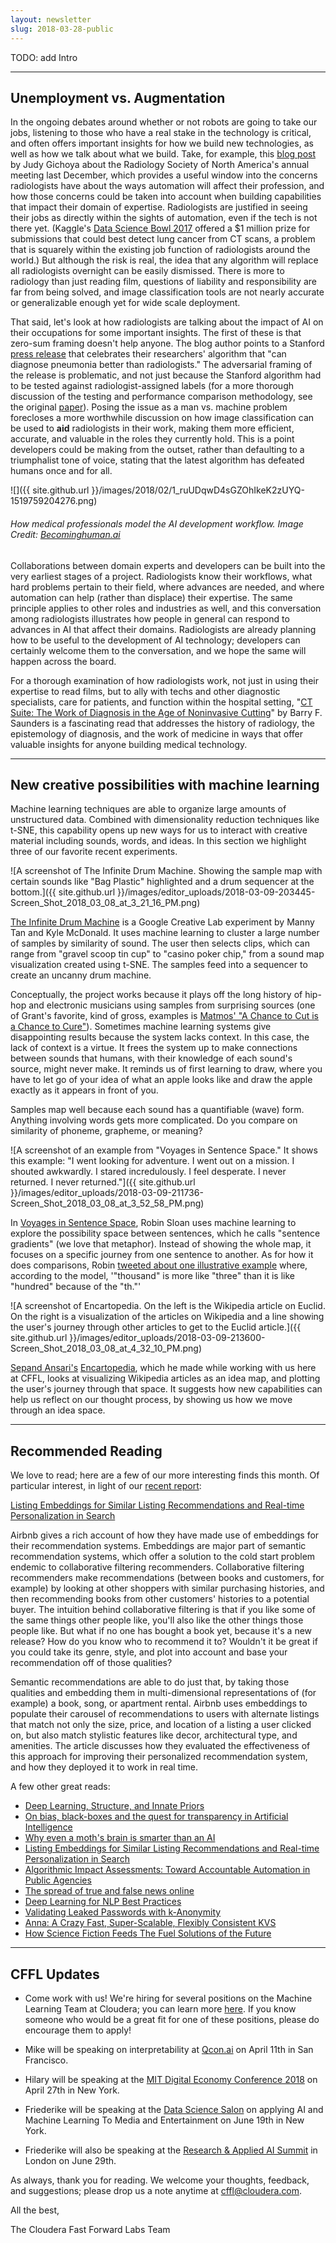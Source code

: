 ```yaml
---
layout: newsletter
slug: 2018-03-28-public
---
```


TODO: add Intro

---

## Unemployment vs. Augmentation

In the ongoing debates around whether or not robots are going to take our jobs, listening to those who have a real stake in the technology is critical, and often offers important insights for how we build new technologies, as well as how we talk about what we build. Take, for example, this [blog post](https://becominghuman.ai/radiologists-as-knowledge-experts-in-a-world-of-artificial-intelligence-summary-of-radiology-ec63a7002329) by Judy Gichoya about the Radiology Society of North America's annual meeting last December, which provides a useful window into the concerns radiologists have about the ways automation will affect their profession, and how those concerns could be taken into account when building capabilities that impact their domain of expertise. Radiologists are justified in seeing their jobs as directly within the sights of automation, even if the tech is not there yet. (Kaggle's [Data Science Bowl 2017](https://www.kaggle.com/c/data-science-bowl-2017) offered a $1 million prize for submissions that could best detect lung cancer from CT scans, a problem that is squarely within the existing job function of radiologists around the world.)  But although the risk is real, the idea that any algorithm will replace all radiologists overnight can be easily dismissed. There is more to radiology than just reading film, questions of liability and responsibility are far from being solved, and image classification tools are not nearly accurate or generalizable enough yet for wide scale deployment.

That said, let's look at how radiologists are talking about the impact of AI on their occupations for some important insights. The first of these is that zero-sum framing doesn't help anyone. The blog author points to a Stanford [press release](https://news.stanford.edu/press-releases/2017/11/15/algorithm-outpernosing-pneumonia/) that celebrates their researchers' algorithm that "can diagnose pneumonia better than radiologists." The adversarial framing of the release is problematic, and not just because the Stanford algorithm had to be tested against radiologist-assigned labels (for a more thorough discussion of the testing and performance comparison methodology, see the original [paper](https://arxiv.org/abs/1711.05225)). Posing the issue as a man vs. machine problem forecloses a more worthwhile discussion on how image classification can be used to **aid** radiologists in their work, making them more efficient, accurate, and valuable in the roles they currently hold. This is a point developers could be making from the outset, rather than defaulting to a triumphalist tone of voice, stating that the latest algorithm has defeated humans once and for all.  

![]({{ site.github.url }}/images/2018/02/1_ruUDqwD4sGZOhIkeK2zUYQ-1519759204276.png) 
###### How medical professionals model the AI development workflow. Image Credit: [Becominghuman.ai](https://becominghuman.ai/radiologists-as-knowledge-experts-in-a-world-of-artificial-intelligence-summary-of-radiology-ec63a7002329) 

Collaborations between domain experts and developers can be built into the very earliest stages of a project. Radiologists know their workflows, what hard problems pertain to their field, where advances are needed, and where automation can help (rather than displace) their expertise. The same principle applies to other roles and industries as well, and this conversation among radiologists illustrates how people in general can respond to advances in AI that affect their domains. Radiologists are already planning how to be useful to the development of AI technology; developers can certainly welcome them to the conversation, and we hope the same will happen across the board.

For a thorough examination of how radiologists work, not just in using their expertise to read films, but to ally with techs and other diagnostic specialists, care for patients, and function within the hospital setting, "[CT Suite: The Work of Diagnosis in the Age of Noninvasive Cutting](https://www.dukeupress.edu/ct-suite)" by Barry F. Saunders is a fascinating read that addresses the history of radiology, the epistemology of diagnosis, and the work of medicine in ways that offer valuable insights for anyone building medical technology.

---

## New creative possibilities with machine learning

Machine learning techniques are able to organize large amounts of unstructured data. Combined with dimensionality reduction techniques like t-SNE, this capability opens up new ways for us to interact with creative material including sounds, words, and ideas. In this section we highlight three of our favorite recent experiments.

![A screenshot of The Infinite Drum Machine. Showing the sample map with certain sounds like "Bag Plastic" highlighted and a drum sequencer at the bottom.]({{ site.github.url }}/images/editor_uploads/2018-03-09-203445-Screen_Shot_2018_03_08_at_3_21_16_PM.png)

[The Infinite Drum Machine](https://experiments.withgoogle.com/ai/drum-machine) is a Google Creative Lab experiment by Manny Tan and Kyle McDonald. It uses machine learning to cluster a large number of samples by similarity of sound. The user then selects clips, which can range from "gravel scoop tin cup" to "casino poker chip," from a sound map visualization created using t-SNE. The samples feed into a sequencer to create an uncanny drum machine.

Conceptually, the project works because it plays off the long history of hip-hop and electronic musicians using samples from surprising sources (one of Grant's favorite, kind of gross, examples is [Matmos' "A Chance to Cut is a Chance to Cure"](https://pitchfork.com/reviews/albums/5151-a-chance-to-cut-is-a-chance-to-cure/)). Sometimes machine learning systems give disappointing results because the system lacks context. In this case, the lack of context is a virtue. It frees the system up to make connections between sounds that humans, with their knowledge of each sound's source, might never make. It reminds us of first learning to draw, where you have to let go of your idea of what an apple looks like and draw the apple exactly as it appears in front of you.

Samples map well because each sound has a quantifiable (wave) form. Anything involving words gets more complicated. Do you compare on similarity of phoneme, grapheme, or meaning?

![A screenshot of an example from "Voyages in Sentence Space." It shows this example: 
"I went looking for adventure. I went out on a mission. I shouted awkwardly. I stared incredulously. I feel desperate. I never returned. I never returned."]({{ site.github.url }}/images/editor_uploads/2018-03-09-211736-Screen_Shot_2018_03_08_at_3_52_58_PM.png)

In [Voyages in Sentence Space](https://www.robinsloan.com/voyages-in-sentence-space/), Robin Sloan uses machine learning to explore the possibility space between sentences, which he calls "sentence gradients" (we love that metaphor). Instead of showing the whole map, it focuses on a specific journey from one sentence to another. As for how it does comparisons, Robin [tweeted about one illustrative example](https://twitter.com/robinsloan/status/969386860190433281) where, according to the model, '"thousand" is more like "three" than it is like "hundred" because of the "th."'

![A screenshot of Encartopedia. On the left is the Wikipedia article on Euclid. On the right is a visualization of the articles on Wikipedia and a line showing the user's journey through other articles to get to the Euclid article.]({{ site.github.url }}/images/editor_uploads/2018-03-09-213600-Screen_Shot_2018_03_08_at_4_32_10_PM.png)

[Sepand Ansari's](https://sepans.com/) [Encartopedia](http://encartopedia.fastforwardlabs.com/#/), which he made while working with us here at CFFL, looks at visualizing Wikipedia articles as an idea map, and plotting the user's journey through that space. It suggests how new capabilities can help us reflect on our thought process, by showing us how we move through an idea space.


---

## Recommended Reading

We love to read; here are a few of our more interesting finds this month. Of particular interest, in light of our [recent report](https://www.fastforwardlabs.com/research/FF07):

[Listing Embeddings for Similar Listing Recommendations and Real-time Personalization in Search](https://medium.com/airbnb-engineering/listing-embeddings-for-similar-listing-recommendations-and-real-time-personalization-in-search-601172f7603e)

Airbnb gives a rich account of how they have made use of embeddings for their recommendation systems. Embeddings are major part of semantic recommendation systems, which offer a solution to the cold start problem endemic to collaborative filtering recommenders. Collaborative filtering recommenders make recommendations (between books and customers, for example) by looking at other shoppers with similar purchasing histories, and then recommending books from other customers' histories to a potential buyer. The intuition behind collaborative filtering is that if you like some of the same things other people like, you'll also like the other things those people like. But what if no one has bought a book yet, because it's a new release? How do you know who to recommend it to? Wouldn't it be great if you could take its genre, style, and plot into account and base your recommendation off of those qualities? 

Semantic recommendations are able to do just that, by taking those qualities and embedding them in multi-dimensional representations of (for example) a book, song, or apartment rental. Airbnb uses embeddings to populate their carousel of recommendations to users with alternate listings that match not only the size, price, and location of a listing a user clicked on, but also match stylistic features like decor, architectural type, and amenities. The article discusses how they evaluated the effectiveness of this approach for improving their personalized recommendation system, and how they deployed it to work in real time.

A few other great reads:

* [Deep Learning, Structure, and Innate Priors](http://www.abigailsee.com/2018/02/21/deep-learning-structure-and-innate-priors.html?imm_mid=0fbae9&cmp=em-data-na-na-newsltr_ai_20180226)
* [On bias, black-boxes and the quest for transparency in Artificial Intelligence](https://medium.com/@virginiadignum/on-bias-black-boxes-and-the-quest-for-transparency-in-artificial-intelligence-bcde64f59f5b)
* [Why even a moth's brain is smarter than an AI](https://www.technologyreview.com/s/610278/why-even-a-moths-brain-is-smarter-than-an-ai/amp/)
* [Listing Embeddings for Similar Listing Recommendations and Real-time Personalization in Search](https://medium.com/airbnb-engineering/listing-embeddings-for-similar-listing-recommendations-and-real-time-personalization-in-search-601172f7603e)
* [Algorithmic Impact Assessments: Toward Accountable Automation in Public Agencies](https://medium.com/@AINowInstitute/algorithmic-impact-assessments-toward-accountable-automation-in-public-agencies-bd9856e6fdde)
* [The spread of true and false news online](http://science.sciencemag.org/content/359/6380/1146)
* [Deep Learning for NLP Best Practices](http://ruder.io/deep-learning-nlp-best-practices/)
* [Validating Leaked Passwords with k-Anonymity](https://blog.cloudflare.com/validating-leaked-passwords-with-k-anonymity/)
* [Anna: A Crazy Fast, Super-Scalable, Flexibly Consistent KVS](https://rise.cs.berkeley.edu/blog/anna-kvs/)
* [How Science Fiction Feeds The Fuel Solutions of the Future](https://aeon.co/essays/how-science-fiction-feeds-the-fuel-solutions-of-the-future)

---

## CFFL Updates

* Come work with us! We're hiring for several positions on the Machine Learning Team at Cloudera; you can learn more [here](http://blog.fastforwardlabs.com/2018/03/21/join-the-machine-learning-team-at-cloudera.html).  If you know someone who would be a great fit for one of these positions, please do encourage them to apply!

* Mike will be speaking on interpretability at [Qcon.ai](https://qcon.ai/) on April 11th in San Francisco.

* Hilary will be speaking at the [MIT Digital Economy Conference 2018](http://mitsloan.mit.edu/alumni/events/2018-new-york-ide-conference/) on April 27th in New York.

* Friederike will be speaking at the [Data Science Salon](https://www.eventbrite.com/e/data-science-salon-nyc-tickets-40072527007) on applying AI and Machine Learning To Media and Entertainment on June 19th in New York.

* Friederike will also be speaking at the [Research & Applied AI Summit](https://raais.co/) in London on June 29th.

As always, thank you for reading. We welcome your thoughts, feedback, and suggestions; please drop us a note anytime at cffl@cloudera.com.

All the best,

The Cloudera Fast Forward Labs Team
